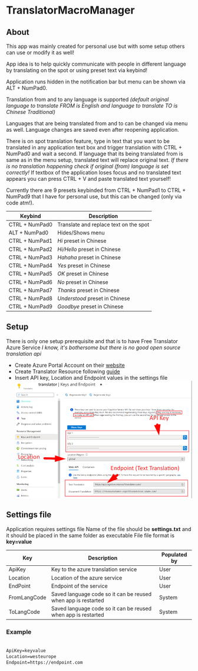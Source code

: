 # TranslatorMacroManager

## About
This app was mainly created for personal use but with some setup others can use or modify it as well!

App idea is to help quickly communicate with people in different language by translating on the spot or using preset text via keybind!

Application runs hidden in the notification bar but menu can be shown via ALT + NumPad0.

Translation from and to any language is supported *(default original language to translate FROM is English and language to translate TO is Chinese Traditional)*

Languages that are being translated from and to can be changed via menu as well. Language changes are saved even after reopening application.

There is on spot translation feature, type in text that you want to be translated in any application text box and trigger translation with CTRL + NumPad0 and wait a second. If language that its being translated from is same as in the menu setup, translated text will replace original text.
*If there is no translation happening check if original (from) language is set correctly!*
If textbox of the application loses focus and no translated text appears you can press CTRL + V and paste translated text yourself!

Currently there are 9 presets keybinded from CTRL + NumPad1 to CTRL + NumPad9 that I have for personal use, but this can be changed (only via code atm!).

| Keybind | Description |
| --------------- | --------------- |
| CTRL + NumPad0 | Translate and replace text on the spot |
| ALT + NumPad0 | Hides/Shows menu |
| CTRL + NumPad1 | *Hi* preset in Chinese |
| CTRL + NumPad2 | *Hi/Hello* preset in Chinese |
| CTRL + NumPad3 | *Hahaha* preset in Chinese |
| CTRL + NumPad4 | *Yes* preset in Chinese |
| CTRL + NumPad5 | *OK* preset in Chinese |
| CTRL + NumPad6 | *No* preset in Chinese |
| CTRL + NumPad7 | *Thanks* preset in Chinese |
| CTRL + NumPad8 | *Understood* preset in Chinese |
| CTRL + NumPad9 | *Goodbye* preset in Chinese |


## Setup
There is only one setup prerequisite and that is to have Free Translator Azure Service *I know, it's bothersome but there is no good open source translation api*

- Create Azure Portal Account on their [website](https://azure.microsoft.com/en-us/get-started/azure-portal)
- Create Translator Resource following [guide](https://learn.microsoft.com/en-us/azure/ai-services/translator/create-translator-resource)
- Insert API key, Location and Endpoint values in the settings file
![Example](https://github.com/WickedyWick/TranslationMacroManager/blob/main/image.png?raw=true)

## Settings file
Application requires settings file
Name of the file should be **settings.txt** and it should be placed in the same folder as executable
File file format is **key=value**


| Key | Description | Populated by |
| --------------- | --------------- | --------------- |
| ApiKey | Key to the azure translation service | User |
| Location | Location of the azure service | User |
| EndPoint | Endpoint of the service | User |
| FromLangCode | Saved language code so it can be reused when app is restarted | System |
| ToLangCode | Saved language code so it can be reused when app is restarted | System |

### Example
```

ApiKey=keyvalue
Location=westeurope
Endpoint=https://endpoint.com

```